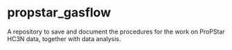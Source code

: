 # propstar_gasflow
A repository to save and document the procedures for the work on ProPStar HC3N data, together with data analysis.

